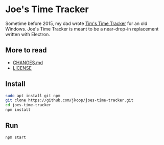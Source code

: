 # Joe's Time Tracker

Sometime before 2015, my dad wrote [Tim's Time Tracker](https://github.com/tkoop/timstimetracker/) for an old Windows. Joe's Time Tracker is meant to be a near-drop-in replacement written with Electron.

## More to read

+ [CHANGES.md](./CHANGES.md)
+ [LICENSE](./LICENSE)

## Install

```sh
sudo apt install git npm
git clone https://github.com/jkoop/joes-time-tracker.git
cd joes-time-tracker
npm install
```

## Run

```sh
npm start
```
